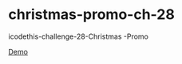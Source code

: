 # christmas-promo-ch-28
icodethis-challenge-28-Christmas -Promo

[Demo](https://nehanawar025.github.io/christmas-promo-ch-28/)
